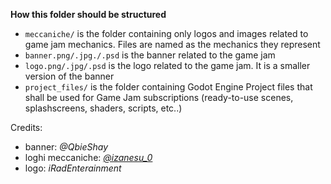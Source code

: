 **How this folder should be structured**  
- `meccaniche/` is the folder containing only logos and images related to game jam mechanics. Files are named as the mechanics they represent  
- `banner.png/.jpg./.psd` is the banner related to the game jam
- `logo.png/.jpg/.psd` is the logo related to the game jam. It is a smaller version of the banner
- `project_files/` is the folder containing Godot Engine Project files that shall be used for Game Jam subscriptions (ready-to-use scenes, splashscreens, shaders, scripts, etc..)

Credits:  
- banner: *@QbieShay*
- loghi meccaniche: *[@izanesu_0](https://www.instagram.com/izanesu_0/?hl=it)*
- logo: *iRadEnterainment*
